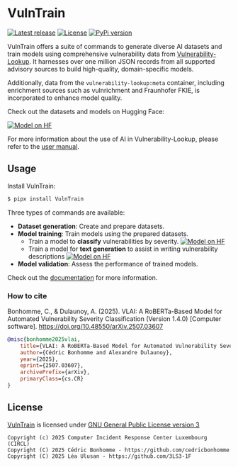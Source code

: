 # VulnTrain

[![Latest release](https://img.shields.io/github/release/vulnerability-lookup/VulnTrain.svg?style=flat-square)](https://github.com/vulnerability-lookup/VulnTrain/releases/latest)
[![License](https://img.shields.io/github/license/vulnerability-lookup/VulnTrain.svg?style=flat-square)](https://www.gnu.org/licenses/gpl-3.0.html)
[![PyPi version](https://img.shields.io/pypi/v/VulnTrain.svg?style=flat-square)](https://pypi.org/project/VulnTrain)


VulnTrain offers a suite of commands to generate diverse AI datasets and train models using
comprehensive vulnerability data from [Vulnerability-Lookup](https://github.com/vulnerability-lookup/vulnerability-lookup).
It harnesses over one million JSON records from all supported advisory sources to build high-quality, domain-specific models.
  
Additionally, data from the ``vulnerability-lookup:meta`` container, including enrichment sources such as vulnrichment and Fraunhofer FKIE,
is incorporated to enhance model quality.

Check out the datasets and models on Hugging Face: 

[![Model on HF](https://huggingface.co/datasets/huggingface/badges/resolve/main/model-on-hf-xl-dark.svg)](https://huggingface.co/CIRCL)

For more information about the use of AI in Vulnerability-Lookup, please refer to the
[user manual](https://www.vulnerability-lookup.org/user-manual/ai/).


## Usage

Install VulnTrain:

```bash
$ pipx install VulnTrain
```

Three types of commands are available:

- **Dataset generation**: Create and prepare datasets.
- **Model training**: Train models using the prepared datasets.
  - Train a model to **classify** vulnerabilities by severity. [![Model on HF](https://huggingface.co/datasets/huggingface/badges/resolve/main/model-on-hf-sm-dark.svg)](https://huggingface.co/CIRCL/vulnerability-severity-classification-roberta-base)
  - Train a model for **text generation** to assist in writing vulnerability descriptions [![Model on HF](https://huggingface.co/datasets/huggingface/badges/resolve/main/model-on-hf-sm-dark.svg)](https://huggingface.co/CIRCL/vulnerability-description-generation-gpt2#how-to-get-started-with-the-model)
- **Model validation**: Assess the performance of trained models.


Check out the [documentation](docs/) for more information.


### How to cite

Bonhomme, C., & Dulaunoy, A. (2025). VLAI: A RoBERTa-Based Model for Automated Vulnerability Severity Classification (Version 1.4.0) [Computer software]. https://doi.org/10.48550/arXiv.2507.03607

```bibtex
@misc{bonhomme2025vlai,
    title={VLAI: A RoBERTa-Based Model for Automated Vulnerability Severity Classification},
    author={Cédric Bonhomme and Alexandre Dulaunoy},
    year={2025},
    eprint={2507.03607},
    archivePrefix={arXiv},
    primaryClass={cs.CR}
}
```


## License

[VulnTrain](https://github.com/vulnerability-lookup/VulnTrain) is licensed under
[GNU General Public License version 3](https://www.gnu.org/licenses/gpl-3.0.html)

~~~
Copyright (c) 2025 Computer Incident Response Center Luxembourg (CIRCL)
Copyright (C) 2025 Cédric Bonhomme - https://github.com/cedricbonhomme
Copyright (C) 2025 Léa Ulusan - https://github.com/3LS3-1F
~~~

